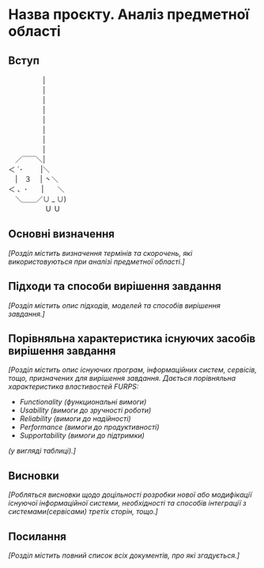 # Назва проєкту. Аналіз предметної області

## Вступ

　　　　　|     
　　　　　|     
　　　　　|     
　　　　　|     
　　　　　|     
　　　　　|     
　　　　　|     
　　　　　|     
　／￣￣＼|<br />
＜ ´･ 　　 |＼<br />
　|　３　 | 丶＼ <br />
＜ 、･　　|　　＼<br />
　＼＿＿／∪ _ ∪) <br />
　　　　　 Ｕ Ｕ



## Основні визначення

*[Розділ містить визначення термінів та скорочень, які використовуються при аналізі предметної області.]*

## Підходи та способи вирішення завдання

*[Розділ містить опис підходів, моделей та способів вирішення завдання.]*

## Порівняльна характеристика існуючих засобів вирішення завдання

*[Розділ містить опис існуючих програм, інформаційних систем, сервісів, тощо, призначених для вирішення 
завдання. Дається порівняльна характеристика властивостей FURPS:*
- *Functionality (функциональні вимоги)*
- *Usability (вимоги до зручності роботи)*
- *Reliability (вимоги до надійності)*
- *Performance (вимоги до продуктивності)*
- *Supportability (вимоги до підтримки)*

 *(у вигляді таблиці).]*

## Висновки

*[Робляться висновки щодо доцільності розробки нової або модифікації існуючої інформаційної системи, необхідності та способів інтеграції з системами(сервісами) третіх сторін, тощо.]*

## Посилання

*[Розділ містить повний список всіх документів, про які згадується.]*
